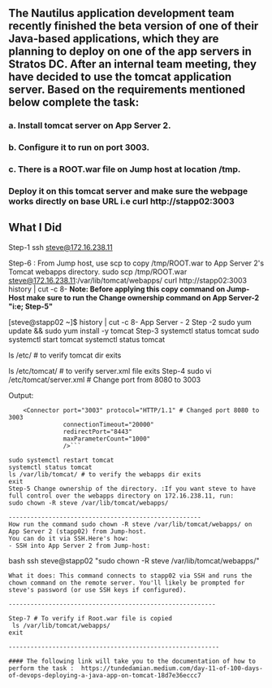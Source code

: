 ## The Nautilus application development team recently finished the beta version of one of their Java-based applications, which they are planning to deploy on one of the app servers in Stratos DC. After an internal team meeting, they have decided to use the tomcat application server. Based on the requirements mentioned below complete the task:

### a. Install tomcat server on App Server 2.

### b. Configure it to run on port 3003.

### c. There is a ROOT.war file on Jump host at location /tmp.

### Deploy it on this tomcat server and make sure the webpage works directly on base URL i.e curl http://stapp02:3003


**What I Did**
--------------------------------------------
Step-1
ssh steve@172.16.238.11

Step-6 : From Jump host, use scp to copy /tmp/ROOT.war to App Server 2's Tomcat webapps directory.
sudo scp /tmp/ROOT.war steve@172.16.238.11:/var/lib/tomcat/webapps/
curl http://stapp02:3003
history | cut -c 8-
**Note: Before applying this copy command on Jump-Host make sure to run the Change ownership command on App Server-2 "i:e; Step-5"**

[steve@stapp02 ~]$ history | cut -c 8-  App Server - 2
Step -2
sudo yum update && sudo yum install -y tomcat
Step-3
systemctl status tomcat
sudo systemctl start tomcat
systemctl status tomcat

ls /etc/ # to verify tomcat dir exits

ls /etc/tomcat/ # to verify server.xml file exits
Step-4
sudo vi /etc/tomcat/server.xml # Change port from 8080 to 3003

Output:
``` -->
    <Connector port="3003" protocol="HTTP/1.1" # Changed port 8080 to 3003
               connectionTimeout="20000"
               redirectPort="8443"
               maxParameterCount="1000"
               />```

sudo systemctl restart tomcat
systemctl status tomcat
ls /var/lib/tomcat/ # to verify the webapps dir exits
exit
Step-5 Change ownership of the directory. :If you want steve to have full control over the webapps directory on 172.16.238.11, run:
sudo chown -R steve /var/lib/tomcat/webapps/

-----------------------------------------------------
How run the command sudo chown -R steve /var/lib/tomcat/webapps/ on App Server 2 (stapp02) from Jump-host.
You can do it via SSH.Here's how:
- SSH into App Server 2 from Jump-host:
```
bash
ssh steve@stapp02 "sudo chown -R steve /var/lib/tomcat/webapps/"
```
What it does: This command connects to stapp02 via SSH and runs the chown command on the remote server. You'll likely be prompted for steve's password (or use SSH keys if configured).

---------------------------------------------------------

Step-7 # To verify if Root.war file is copied
 ls /var/lib/tomcat/webapps/ 
exit

----------------------------------------------------------

#### The following link will take you to the documentation of how to perform the task :  https://tundedamian.medium.com/day-11-of-100-days-of-devops-deploying-a-java-app-on-tomcat-18d7e36eccc7
